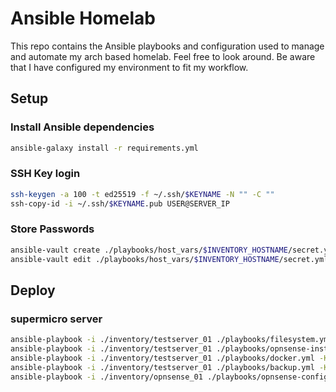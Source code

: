 # Ansible Homelab

This repo contains the Ansible playbooks and configuration used to manage and automate my arch based homelab. Feel free to look around. Be aware that I have configured my environment to fit my workflow.

## Setup

### Install Ansible dependencies

```bash
ansible-galaxy install -r requirements.yml
```

### SSH Key login

```bash
ssh-keygen -a 100 -t ed25519 -f ~/.ssh/$KEYNAME -N "" -C ""
ssh-copy-id -i ~/.ssh/$KEYNAME.pub USER@SERVER_IP
```

### Store Passwords

```bash
ansible-vault create ./playbooks/host_vars/$INVENTORY_HOSTNAME/secret.yml
ansible-vault edit ./playbooks/host_vars/$INVENTORY_HOSTNAME/secret.yml
```

## Deploy

### supermicro server

```bash
ansible-playbook -i ./inventory/testserver_01 ./playbooks/filesystem.yml -K --ask-vault-password
ansible-playbook -i ./inventory/testserver_01 ./playbooks/opnsense-install.yml -K --ask-vault-password
ansible-playbook -i ./inventory/testserver_01 ./playbooks/docker.yml -K --ask-vault-password
ansible-playbook -i ./inventory/testserver_01 ./playbooks/backup.yml -K --ask-vault-password
ansible-playbook -i ./inventory/opnsense_01 ./playbooks/opnsense-configure.yml
```
